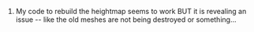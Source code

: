  

1. My code to rebuild the heightmap seems to work BUT it is revealing an issue -- like the old meshes are not being destroyed or something... 

